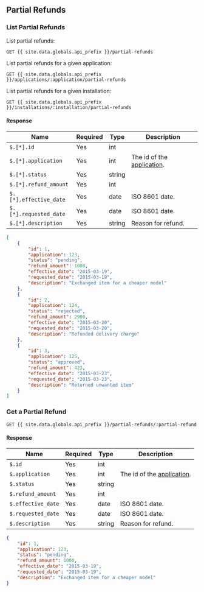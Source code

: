 ## Partial Refunds

### List Partial Refunds

List partial refunds:

```
GET {{ site.data.globals.api_prefix }}/partial-refunds
```

List partial refunds for a given application:

```
GET {{ site.data.globals.api_prefix }}/applications/:application/partial-refunds
```

List partial refunds for a given installation:

```
GET {{ site.data.globals.api_prefix }}/installations/:installation/partial-refunds
```

#### Response

Name | Required | Type | Description
--- | --- | --- | ---
`$.[*].id` | Yes | int |
`$.[*].application` | Yes | int | The id of the [application](#applications).
`$.[*].status` | Yes | string |
`$.[*].refund_amount` | Yes | int |
`$.[*].effective_date` | Yes | date | ISO 8601 date.
`$.[*].requested_date` | Yes | date | ISO 8601 date.
`$.[*].description` | Yes | string | Reason for refund.

```json
[
    {
        "id": 1,
        "application": 123,
        "status": "pending",
        "refund_amount": 1000,
        "effective_date": "2015-03-19",
        "requested_date": "2015-03-19",
        "description": "Exchanged item for a cheaper model"
    },
    {
        "id": 2,
        "application": 124,
        "status": "rejected",
        "refund_amount": 2900,
        "effective_date": "2015-03-20",
        "requested_date": "2015-03-20",
        "description": "Refunded delivery charge"
    },
    {
        "id": 3,
        "application": 125,
        "status": "approved",
        "refund_amount": 423,
        "effective_date": "2015-03-23",
        "requested_date": "2015-03-23",
        "description": "Returned unwanted item"
    }
]
```

### Get a Partial Refund

```
GET {{ site.data.globals.api_prefix }}/partial-refunds/:partial-refund
```

#### Response

Name | Required | Type | Description
--- | --- | --- | ---
`$.id` | Yes | int |
`$.application` | Yes | int | The id of the [application](#applications).
`$.status` | Yes | string |
`$.refund_amount` | Yes | int |
`$.effective_date` | Yes | date | ISO 8601 date.
`$.requested_date` | Yes | date | ISO 8601 date.
`$.description` | Yes | string | Reason for refund.

```json
{
    "id": 1,
    "application": 123,
    "status": "pending",
    "refund_amount": 1000,
    "effective_date": "2015-03-19",
    "requested_date": "2015-03-19",
    "description": "Exchanged item for a cheaper model"
}
```

